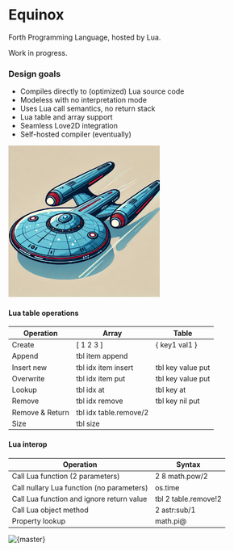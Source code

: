 # Equinox
Forth Programming Language, hosted by Lua. 

Work in progress.

### Design goals

* Compiles directly to (optimized) Lua source code
* Modeless with no interpretation mode
* Uses Lua call semantics, no return stack
* Lua table and array support 
* Seamless Love2D integration
* Self-hosted compiler (eventually)

<img src="logo/logo.png" alt="logo" width="300"/>

#### Lua table operations

| Operation       | Array                  | Table             |
|-----------------|------------------------|-------------------|
| Create          | [ 1 2 3 ]              | { key1 val1 }     |
| Append          | tbl item append        |                   |
| Insert new      | tbl idx item insert    | tbl key value put |
| Overwrite       | tbl idx item put       | tbl key value put |
| Lookup          | tbl idx at             | tbl key at        |
| Remove          | tbl idx remove         | tbl key nil put   |
| Remove & Return | tbl idx table.remove/2 |                   |
| Size            | tbl size               |                   |

#### Lua interop

| Operation                                 | Syntax               |
|-------------------------------------------|----------------------|
| Call Lua function (2 parameters)          | 2 8 math.pow/2       |
| Call nullary Lua function (no parameters) | os.time              |
| Call Lua function and ignore return value | tbl 2 table.remove!2 |
| Call Lua object method                    | 2 astr:sub/1         |
| Property lookup                           | math.pi@             |

![{master}](https://github.com/zeroflag/equinox/actions/workflows/makefile.yml/badge.svg) 
